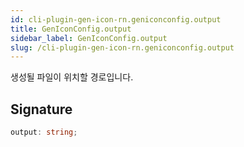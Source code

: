 ```yaml
---
id: cli-plugin-gen-icon-rn.geniconconfig.output
title: GenIconConfig.output
sidebar_label: GenIconConfig.output
slug: /cli-plugin-gen-icon-rn.geniconconfig.output
---
```






생성될 파일이 위치할 경로입니다.

## Signature

```typescript
output: string;
```
